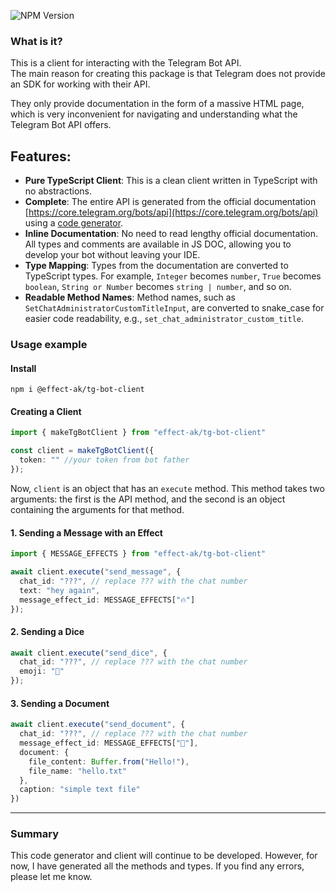 ![NPM Version](https://img.shields.io/npm/v/%40effect-ak%2Ftg-bot-client)

### What is it? 

This is a client for interacting with the Telegram Bot API.  
The main reason for creating this package is that Telegram does not provide an SDK for working with their API.

They only provide documentation in the form of a massive HTML page, which is very inconvenient for navigating and understanding what the Telegram Bot API offers.

## Features:
- **Pure TypeScript Client**: This is a clean client written in TypeScript with no abstractions.
- **Complete**: The entire API is generated from the official documentation [https://core.telegram.org/bots/api](https://core.telegram.org/bots/api) using a [code generator](./codegen/main.ts).
- **Inline Documentation**: No need to read lengthy official documentation. All types and comments are available in JS DOC, allowing you to develop your bot without leaving your IDE.
- **Type Mapping**: Types from the documentation are converted to TypeScript types. For example, `Integer` becomes `number`, `True` becomes `boolean`, `String or Number` becomes `string | number`, and so on.
- **Readable Method Names**: Method names, such as `SetChatAdministratorCustomTitleInput`, are converted to snake_case for easier code readability, e.g., `set_chat_administrator_custom_title`.

### Usage example

#### Install

`npm i @effect-ak/tg-bot-client`

#### Creating a Client

```typescript
import { makeTgBotClient } from "effect-ak/tg-bot-client"

const client = makeTgBotClient({
  token: "" //your token from bot father
});
```

Now, `client` is an object that has an `execute` method. This method takes two arguments: the first is the API method, and the second is an object containing the arguments for that method.

#### 1. Sending a Message with an Effect

```typescript
import { MESSAGE_EFFECTS } from "effect-ak/tg-bot-client"

await client.execute("send_message", {
  chat_id: "???", // replace ??? with the chat number
  text: "hey again",
  message_effect_id: MESSAGE_EFFECTS["🔥"]
});
```

#### 2. Sending a Dice

```typescript
await client.execute("send_dice", {
  chat_id: "???", // replace ??? with the chat number
  emoji: "🎲"
});
```

#### 3. Sending a Document

```typescript
await client.execute("send_document", {
  chat_id: "???", // replace ??? with the chat number
  message_effect_id: MESSAGE_EFFECTS["🎉"],
  document: {
    file_content: Buffer.from("Hello!"),
    file_name: "hello.txt"
  },
  caption: "simple text file"
})
```

---

### Summary

This code generator and client will continue to be developed. However, for now, I have generated all the methods and types. If you find any errors, please let me know.
